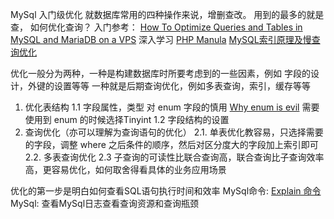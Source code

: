 MySql 入门级优化
就数据库常用的四种操作来说，增删查改。
用到的最多的就是 查， 如何优化查询？
入门参考：
    [How To Optimize Queries and Tables in MySQL and MariaDB on a VPS](https://www.digitalocean.com/community/tutorials/how-to-optimize-queries-and-tables-in-mysql-and-mariadb-on-a-vps)
深入学习
    [PHP Manula](https://dev.mysql.com/doc/refman/5.5/en/optimize-overview.html)
    [MySQL索引原理及慢查询优化](http://tech.meituan.com/mysql-index.html)

优化一般分为两种，一种是构建数据库时所要考虑到的一些因素，例如 字段的设计，外键的设置等等
一种就是后期查询优化，例如多表查询，索引，缓存等等
1. 优化表结构
    1.1 字段属性，类型
        对 enum 字段的慎用 [Why enum is evil](http://komlenic.com/244/8-reasons-why-mysqls-enum-data-type-is-evil/)
        需要使用到 enum 的时候选择Tinyint
    1.2 字段结构的设置
2. 查询优化（亦可以理解为查询语句的优化）
    2.1. 单表优化教容易，只选择需要的字段，调整 where 之后条件的顺序，然后对区分度大的字段加上索引即可
    2.2. 多表查询优化
        2.3 子查询的可读性比联合查询高，联合查询比子查询效率高，更容易优化，如何取舍得看具体的业务应用场景
    

优化的第一步是明白如何查看SQL语句执行时间和效率
MySql命令: [Explain 命令](http://dev.mysql.com/doc/refman/5.5/en/explain-output.html)
MySql: 查看MySql日志查看查询资源和查询瓶颈


